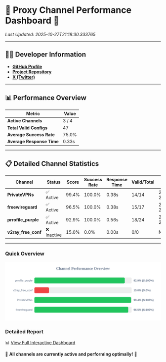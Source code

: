 # 🌟 Proxy Channel Performance Dashboard 🌟

_Last Updated: 2025-10-27T21:18:30.333765_

---

## 👩‍💻 Developer Information

- **[GitHub Profile](https://github.com/4n0nymou3)**  
- **[Project Repository](https://github.com/4n0nymou3/multi-proxy-config-fetcher)**  
- **[X (Twitter)](https://x.com/4n0nymou3)**  

---

## 📊 Performance Overview

| Metric                | Value       |
|-----------------------|-------------|
| **Active Channels**   | 3 / 4       |
| **Total Valid Configs** | 47          |
| **Average Success Rate** | 75.0%      |
| **Average Response Time** | 0.33s       |

---

## 📋 Detailed Channel Statistics

| Channel          | Status     | Score  | Success Rate | Response Time | Valid/Total | Last Success               |
|------------------|------------|--------|--------------|---------------|-------------|----------------------------|
| **PrivateVPNs**  | ✅ Active  | 99.4%  | 100.0% | 0.38s         | 14/14       | 2025-10-27T21:18:29.923074 |
| **freewireguard**  | ✅ Active  | 96.5%  | 100.0% | 0.38s         | 15/17       | 2025-10-27T21:18:30.332018 |
| **prrofile_purple**  | ✅ Active  | 92.9%  | 100.0% | 0.56s         | 18/24       | 2025-10-27T21:18:18.229919 |
| **v2ray_free_conf**  | ❌ Inactive  | 15.0%  | 0.0% | 0.00s         | 0/0       | None |

---

### Quick Overview
<div align="center">
  <a href="https://raw.githubusercontent.com/nullluser/NullRepo/refs/heads/main/assets/channel_stats_chart.svg">
    <img src="https://raw.githubusercontent.com/nullluser/NullRepo/refs/heads/main/assets/channel_stats_chart.svg" alt="Source Performance Statistics" width="800">
  </a>
</div>

### Detailed Report
📊 [View Full Interactive Dashboard](https://htmlpreview.github.io/?https://github.com/nullluser/NullRepo/blob/main/assets/performance_report.html)

🎉 **All channels are currently active and performing optimally!** 🎉
